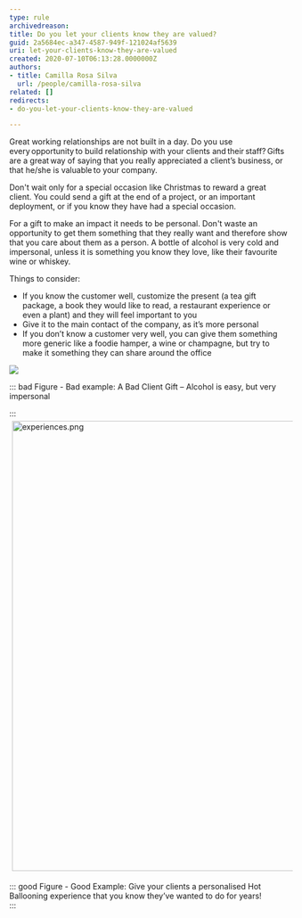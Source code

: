 ```yaml
---
type: rule
archivedreason: 
title: Do you let your clients know they are valued?
guid: 2a5684ec-a347-4587-949f-121024af5639
uri: let-your-clients-know-they-are-valued
created: 2020-07-10T06:13:28.0000000Z
authors:
- title: Camilla Rosa Silva
  url: /people/camilla-rosa-silva
related: []
redirects:
- do-you-let-your-clients-know-they-are-valued

---
```


Great working relationships are not built in a day. Do you use every opportunity to build relationship with your clients and their staff? Gifts are a great way of saying that you really appreciated a client’s business, or that he/she is valuable to your company.

<!--endintro-->

Don't wait only for a special occasion like Christmas to reward a great client. You could send a gift at the end of a project, or an important deployment, or if you know they have had a special occasion. 

For a gift to make an impact it needs to be personal. Don't waste an opportunity to get them something that they really want and therefore show that you care about them as a person. A bottle of alcohol is very cold and impersonal, unless it is something you know they love, like their favourite wine or whiskey. 

Things to consider:

* If you know the customer well, customize the present (a tea gift package, a book they would like to read, a restaurant experience or even a plant) and they will feel important to you
* Give it to the main contact of the company, as it’s more personal
* If you don’t know a customer very well, you can give them something more generic like a foodie hamper, a wine or champagne, but try to make it something they can share around the office

![](champagnes.png)


::: bad
Figure - Bad example: A Bad Client Gift – Alcohol is easy, but very impersonal

:::
 <img src="experiences.png" alt="experiences.png" style="margin:5px;width:808px;">     


::: good
Figure - Good Example: Give your clients a personalised Hot Ballooning experience that you know they’ve wanted to do for years!  
:::
